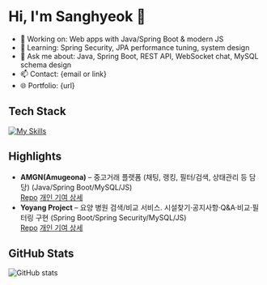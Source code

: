 # Hi, I'm Sanghyeok 👋
- 🔭 Working on: Web apps with Java/Spring Boot & modern JS
- 🌱 Learning: Spring Security, JPA performance tuning, system design
- 💬 Ask me about: Java, Spring Boot, REST API, WebSocket chat, MySQL schema design
- 📫 Contact: {email or link}
- 🌐 Portfolio: {url}

## Tech Stack
[![My Skills](https://skillicons.dev/icons?i=javascript,java,spring,mysql,docker,html,css,git)]()

## Highlights
- **AMGN(Amugeona)** – 중고거래 플랫폼 (채팅, 랭킹, 필터/검색, 상태관리 등 담당) (Java/Spring Boot/MySQL/JS)  
  [Repo](https://github.com/torye2/AMGN)
  [개인 기여 상세](https://github.com/torye2/AMGN/blob/master/docs/CONTRIBUTION_sanghyeok.md)
- **Yoyang Project** – 요양 병원 검색/비교 서비스. 시설찾기·공지사항·Q&A·비교·필터링 구현 (Spring Boot/Spring Security/MySQL/JS)  
  [Repo](https://github.com/sanghyeok07/yoyang-project)
  [개인 기여 상세](https://github.com/yoyang-project/blob/main/docs/CONTRIBUTION_sanghyeok.md)

## GitHub Stats
![GitHub stats](https://github-readme-stats.vercel.app/api?username=sanghyeok07&show_icons=true)
